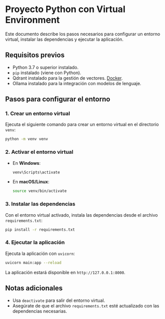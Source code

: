 # Proyecto Python con Virtual Environment

Este documento describe los pasos necesarios para configurar un entorno virtual, instalar las dependencias y ejecutar la aplicación.

## Requisitos previos

- Python 3.7 o superior instalado.
- `pip` instalado (viene con Python).
- Qdrant instalado para la gestión de vectores. [Docker](https://qdrant.tech/documentation/quickstart/).
- Ollama instalado para la integración con modelos de lenguaje.

## Pasos para configurar el entorno

### 1. Crear un entorno virtual

Ejecuta el siguiente comando para crear un entorno virtual en el directorio `venv`:

```bash
python -m venv venv
```

### 2. Activar el entorno virtual

- En **Windows**:

    ```bash
    venv\Scripts\activate
    ```

- En **macOS/Linux**:

    ```bash
    source venv/bin/activate
    ```

### 3. Instalar las dependencias

Con el entorno virtual activado, instala las dependencias desde el archivo `requirements.txt`:

```bash
pip install -r requirements.txt
```

### 4. Ejecutar la aplicación

Ejecuta la aplicación con `uvicorn`:

```bash
uvicorn main:app --reload
```

La aplicación estará disponible en `http://127.0.0.1:8000`.

## Notas adicionales

- Usa `deactivate` para salir del entorno virtual.
- Asegúrate de que el archivo `requirements.txt` esté actualizado con las dependencias necesarias.
